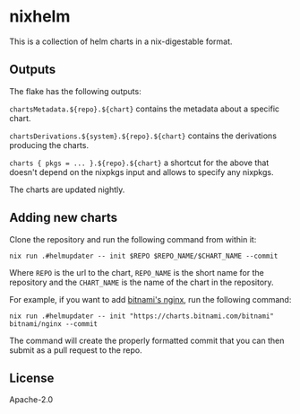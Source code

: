 # nixhelm

This is a collection of helm charts in a nix-digestable format.

## Outputs

The flake has the following outputs:

`chartsMetadata.${repo}.${chart}` contains the metadata about a specific chart.

`chartsDerivations.${system}.${repo}.${chart}` contains the derivations producing the charts.

`charts { pkgs = ... }.${repo}.${chart}` a shortcut for the above that doesn't
depend on the nixpkgs input and allows to specify any nixpkgs.

The charts are updated nightly.

## Adding new charts

Clone the repository and run the following command from within it:

```
nix run .#helmupdater -- init $REPO $REPO_NAME/$CHART_NAME --commit
```

Where `REPO` is the url to the chart, `REPO_NAME` is the short name for the
repository and the `CHART_NAME` is the name of the chart in the repository.

For example, if you want to add [bitnami's
nginx](https://github.com/bitnami/charts/tree/main/bitnami/nginx), run the
following command:

```
nix run .#helmupdater -- init "https://charts.bitnami.com/bitnami" bitnami/nginx --commit
```

The command will create the properly formatted commit that you can then submit
as a pull request to the repo.

## License

Apache-2.0
